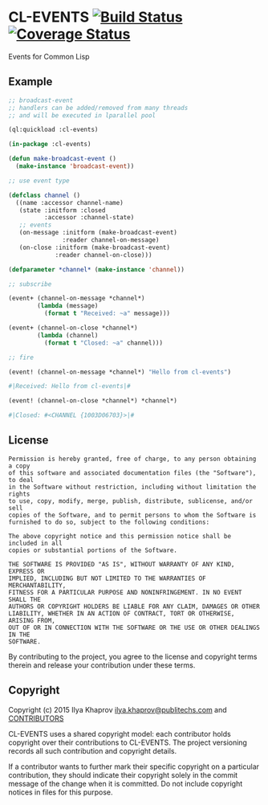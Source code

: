 # CL-EVENTS [![Build Status](https://travis-ci.org/deadtrickster/cl-events.svg)](https://travis-ci.org/deadtrickster/cl-events) [![Coverage Status](https://coveralls.io/repos/deadtrickster/cl-events/badge.svg?branch=master&service=github)](https://coveralls.io/github/deadtrickster/cl-events?branch=master)

Events for Common Lisp

## Example

``` lisp
;; broadcast-event
;; handlers can be added/removed from many threads
;; and will be executed in lparallel pool

(ql:quickload :cl-events)

(in-package :cl-events)

(defun make-broadcast-event ()
  (make-instance 'broadcast-event))

;; use event type

(defclass channel ()
  ((name :accessor channel-name)
   (state :initform :closed
          :accessor :channel-state)
   ;; events
   (on-message :initform (make-broadcast-event)
               :reader channel-on-message)
   (on-close :initform (make-broadcast-event)
             :reader channel-on-close)))

(defparameter *channel* (make-instance 'channel))

;; subscribe

(event+ (channel-on-message *channel*)
        (lambda (message)
          (format t "Received: ~a" message)))

(event+ (channel-on-close *channel*)
        (lambda (channel)
          (format t "Closed: ~a" channel)))

;; fire

(event! (channel-on-message *channel*) "Hello from cl-events")

#|Received: Hello from cl-events|#

(event! (channel-on-close *channel*) *channel*)

#|Closed: #<CHANNEL {1003D06703}>|#

```

## License

```
Permission is hereby granted, free of charge, to any person obtaining a copy
of this software and associated documentation files (the "Software"), to deal
in the Software without restriction, including without limitation the rights
to use, copy, modify, merge, publish, distribute, sublicense, and/or sell
copies of the Software, and to permit persons to whom the Software is
furnished to do so, subject to the following conditions:

The above copyright notice and this permission notice shall be included in all
copies or substantial portions of the Software.

THE SOFTWARE IS PROVIDED "AS IS", WITHOUT WARRANTY OF ANY KIND, EXPRESS OR
IMPLIED, INCLUDING BUT NOT LIMITED TO THE WARRANTIES OF MERCHANTABILITY,
FITNESS FOR A PARTICULAR PURPOSE AND NONINFRINGEMENT. IN NO EVENT SHALL THE
AUTHORS OR COPYRIGHT HOLDERS BE LIABLE FOR ANY CLAIM, DAMAGES OR OTHER
LIABILITY, WHETHER IN AN ACTION OF CONTRACT, TORT OR OTHERWISE, ARISING FROM,
OUT OF OR IN CONNECTION WITH THE SOFTWARE OR THE USE OR OTHER DEALINGS IN THE
SOFTWARE.
```

By contributing to the project, you agree to the license and copyright terms therein and release your contribution under these terms.

## Copyright

Copyright (c) 2015 Ilya Khaprov <ilya.khaprov@publitechs.com> and [CONTRIBUTORS](CONTRIBUTORS.md)

CL-EVENTS uses a shared copyright model: each contributor holds copyright over their contributions to CL-EVENTS. The project versioning records all such contribution and copyright details.

If a contributor wants to further mark their specific copyright on a particular contribution, they should indicate their copyright solely in the commit message of the change when it is committed. Do not include copyright notices in files for this purpose.
